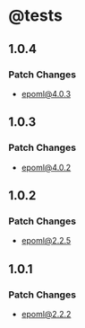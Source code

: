 # @tests

## 1.0.4

### Patch Changes

- epoml@4.0.3

## 1.0.3

### Patch Changes

- epoml@4.0.2

## 1.0.2

### Patch Changes

- epoml@2.2.5

## 1.0.1

### Patch Changes

- epoml@2.2.2
